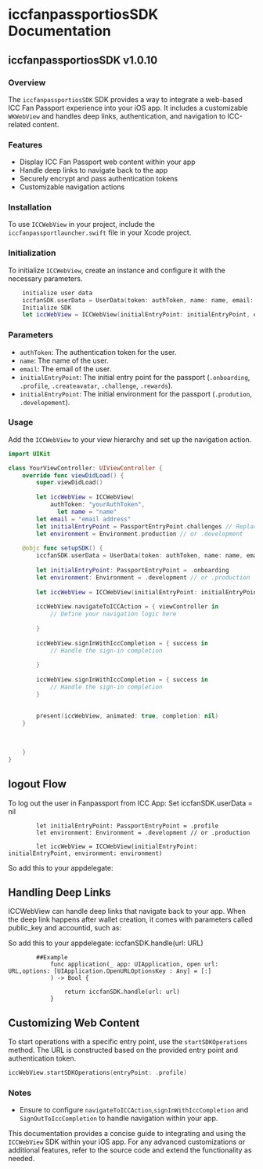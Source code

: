 # iccfanpassportiosSDK Documentation
## iccfanpassportiosSDK v1.0.10

### Overview

The `iccfanpassportiosSDK` SDK provides a way to integrate a web-based ICC Fan Passport experience into your iOS app. It includes a customizable `WKWebView` and handles deep links, authentication, and navigation to ICC-related content.

### Features

- Display ICC Fan Passport web content within your app
- Handle deep links to navigate back to the app
- Securely encrypt and pass authentication tokens
- Customizable navigation actions

### Installation

To use `ICCWebView` in your project, include the `iccfanpassportlauncher.swift` file in your Xcode project.

### Initialization

To initialize `ICCWebView`, create an instance and configure it with the necessary parameters.

```swift
    initialize user data
    iccfanSDK.userData = UserData(token: authToken, name: name, email: email)
    Initialize SDK
    let iccWebView = ICCWebView(initialEntryPoint: initialEntryPoint, environment: environment)

```

### Parameters

- `authToken`: The authentication token for the user.
- `name`: The name of the user.
- `email`: The email of the user.
- `initialEntryPoint`: The initial entry point for the passport (`.onboarding`, `.profile`, `.createavatar`, `.challenge`, `.rewards`).
- `initialEntryPoint`: The initial environment for the passport (`.prodution`, `.developement`).

### Usage

Add the `ICCWebView` to your view hierarchy and set up the navigation action.

```swift
import UIKit

class YourViewController: UIViewController {
    override func viewDidLoad() {
        super.viewDidLoad()
        
        let iccWebView = ICCWebView(
            authToken: "yourAuthToken",
              let name = "name"
        let email = "email address"
        let initialEntryPoint = PassportEntryPoint.challenges // Replace with actual entry point
        let environment = Environment.production // or .development
        
    @objc func setupSDK() {
        iccfanSDK.userData = UserData(token: authToken, name: name, email: email)
        
        let initialEntryPoint: PassportEntryPoint = .onboarding
        let environment: Environment = .development // or .production
        
        let iccWebView = ICCWebView(initialEntryPoint: initialEntryPoint, environment: environment)
        
        iccWebView.navigateToICCAction = { viewController in
            // Define your navigation logic here
           
        }
        
        iccWebView.signInWithIccCompletion = { success in
            // Handle the sign-in completion
            
        }
        
        iccWebView.signInWithIccCompletion = { success in
            // Handle the sign-in completion
        }
        
        
        present(iccWebView, animated: true, completion: nil)
    }

        
        
    }
}
```
## logout Flow

To log out the user in Fanpassport from ICC App:
            Set 
            iccfanSDK.userData = nil
            
            let initialEntryPoint: PassportEntryPoint = .profile
            let environment: Environment = .development // or .production
        
            let iccWebView = ICCWebView(initialEntryPoint: initialEntryPoint, environment: environment)

So add this to your appdelegate:
           

## Handling Deep Links

ICCWebView can handle deep links that navigate back to your app. When the deep link happens after wallet creation, it comes with parameters called public_key and accountid, such as:

So add this to your appdelegate:
            iccfanSDK.handle(url: URL)
            
            ##Example
                func application(_ app: UIApplication, open url: URL,options: [UIApplication.OpenURLOptionsKey : Any] = [:]
                ) -> Bool {
            
                    return iccfanSDK.handle(url: url)
                }


## Customizing Web Content

To start operations with a specific entry point, use the `startSDKOperations` method. The URL is constructed based on the provided entry point and authentication token.

```swift
iccWebView.startSDKOperations(entryPoint: .profile)
```



### Notes

- Ensure to configure `navigateToICCAction`,`signInWithIccCompletion` and `SignOutToIccCompletion` to handle navigation within your app.

This documentation provides a concise guide to integrating and using the `ICCWebView` SDK within your iOS app. For any advanced customizations or additional features, refer to the source code and extend the functionality as needed.

